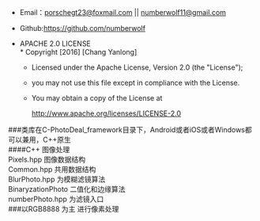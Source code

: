  * Email：porschegt23@foxmail.com || numberwolf11@gmail.com       
  * Github:https://github.com/numberwolf       
   * APACHE 2.0 LICENSE       
    * Copyright [2016] [Chang Yanlong]        
              
      * Licensed under the Apache License, Version 2.0 (the "License");        
       * you may not use this file except in compliance with the License.         
        * You may obtain a copy of the License at         
                    
          http://www.apache.org/licenses/LICENSE-2.0        
                       
###类库在C-PhotoDeal_framework目录下，Android或者iOS或者Windows都可以兼用，C++原生     
####C++ 图像处理         
Pixels.hpp 图像数据结构      
Common.hpp 共用数据结构    
BlurPhoto.hpp 为模糊滤镜算法       
BinaryzationPhoto 二值化和边缘算法       
numberPhoto.hpp 为滤镜入口       
###以RGB8888 为主 进行像素处理


